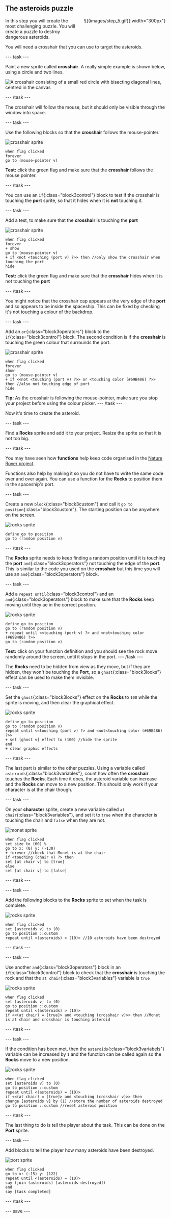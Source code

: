 ## The asteroids puzzle

<div style="display: flex; flex-wrap: wrap">
<div style="flex-basis: 200px; flex-grow: 1; margin-right: 15px;">
In this step you will create the most challenging puzzle. You will create a puzzle to destroy dangerous asteroids.
</div>
<div>
![](images/step_5.gif){:width="300px"}
</div>
</div>

You will need a crosshair that you can use to target the asteroids.

--- task ---

Paint a new sprite called **crosshair**. A really simple example is shown below, using a circle and two lines.

![A crosshair consisting of a small red circle with bisecting diagonal lines, centred in the canvas](images/draw-crosshair.png)

--- /task ---

The crosshair will follow the mouse, but it should only be visible through the window into space.

--- task ---

Use the following blocks so that the **crosshair** follows the mouse-pointer.

![crosshair sprite](images/crosshair-sprite.png)
```blocks3
when flag clicked
forever
go to (mouse-pointer v)
```

**Test:** click the green flag and make sure that the **crosshair** follows the mouse pointer.

--- /task ---

You can use an `if`{:class="block3control"} block to test if the crosshair is touching the **port** sprite, so that it hides when it is **not** touching it.

--- task ---

Add a test, to make sure that the **crosshair** is touching the **port**

![crosshair sprite](images/crosshair-sprite.png)
```blocks3
when flag clicked
forever
+ show
go to (mouse-pointer v)
+ if <not <touching (port v) ?>> then //only show the crosshair when touching the port
hide
```

**Test:** click the green flag and make sure that the **crosshair** hides when it is not touching the **port**

--- /task ---

You might notice that the crosshair cap appears at the very edge of the **port** and so appears to be inside the spaceship. This can be fixed by checking it's not touching a colour of the backdrop.

--- task ---

Add an `or`{:class="block3operators"} block to the `if`{:class="block3control"} block. The second condition is if the **crosshair** is touching the green colour that surrounds the port.

![crosshair sprite](images/crosshair-sprite.png)
```blocks3
when flag clicked
forever
show
go to (mouse-pointer v)
+ if <<not <touching (port v) ?>> or <touching color (#69B486) ?>> then //also not touching edge of port
hide
```

**Tip:** As the crosshair is following the mouse-pointer, make sure you stop your project before using the colour picker.
--- /task ---

Now it's time to create the asteroid.

--- task ---

Find a **Rocks** sprite and add it to your project. Resize the sprite so that it is not too big.

--- /task ---

You may have seen how **functions** help keep code organised in the [Nature Rover project](https://projects.raspberrypi.org/en/projects/nature-rover). 

Functions also help by making it so you do not have to write the same code over and over again. You can use a function for the **Rocks** to position them in the spaceship's port.

--- task ---

Create a new `block`{:class="block3custom"} and call it `go to position`{:class="block3custom"}. The starting position can be anywhere on the screen.

![rocks sprite](images/rocks-sprite.png)
```blocks3
define go to position
go to (random position v)
```

--- /task ---

The **Rocks** sprite needs to keep finding a random position until it is touching the **port** `and`{:class="block3operators"} not touching the edge of the **port**. This is similar to the code you used on the **crosshair** but this time you will use an `and`{:class="block3operators"} block.

--- task ---

Add a `repeat until`{:class="block3control"} and an `and`{:class="block3operators"} block to make sure that the **Rocks** keep moving until they ae in the correct position.

![rocks sprite](images/rocks-sprite.png)
```blocks3
define go to position
go to (random position v)
+ repeat until <<touching (port v) ?> and <not<touching color (#69B486) ?>>
go to (random position v)

```

**Test:** click on your function definition and you should see the rock move randomly around the screen, until it stops in the port.
--- /task ---

The **Rocks** need to be hidden from view as they move, but if they are hidden, they won't be touching the **Port**, so a `ghost`{:class="block3looks"} effect can be used to make them invisible.

--- task ---

Set the `ghost`{:class="block3looks"} effect on the **Rocks** to `100` while the sprite is moving, and then clear the graphical effect.

![rocks sprite](images/rocks-sprite.png)
```blocks3
define go to position
go to (random position v)
repeat until <<touching (port v) ?> and <not<touching color (#69B486) ?>>
+ set [ghost v] effect to (100) //hide the sprite
end
+ clear graphic effects
```

--- /task ---

The last part is similar to the other puzzles. Using a variable called `asteroids`{:class="block3variables"}, count how often the **crosshair** touches the **Rocks**. Each time it does, the asteroid variable can increase and the **Rocks** can move to a new position. This should only work if your character is at the chair though.

--- task ---

On your **character** sprite, create a new variable called `at chair`{:class="block3variables"}, and set it to `true` when the character is touching the chair and `false` when they are not.

![monet sprite](images/monet-sprite.png)
```blocks3
when flag clicked
set size to (60) %
go to x: (0) y: (-130)
+ forever //check that Monet is at the chair
if <touching (chair v) ?> then
set [at chair v] to [true]
else
set [at chair v] to [false]
```
--- /task ---

--- task ---

Add the following blocks to the **Rocks** sprite to set when the task is complete.

![rocks sprite](images/rocks-sprite.png)
```blocks3
when flag clicked
set [asteroids v] to (0)
go to position ::custom
repeat until <(asteroids) > (10)> //10 asteroids have been destroyed
```

--- /task ---

--- task ---

Use another `and`{:class="block3operators"} block in an `if`{:class="block3control"} block to check that the **crosshair** is touching the rock and that the `at chair`{:class="block3variables"} variable is `true`

![rocks sprite](images/rocks-sprite.png)
```blocks3
when flag clicked
set [asteroids v] to (0)
go to position ::custom
repeat until <(asteroids) > (10)>
if <<(at chair) = [true]> and <touching (crosshair v)>> then //Monet is at chair and crosshair is touching asteroid
```

--- /task ---

--- task ---

If the condition has been met, then the `asteroids`{:class="block3variabels"} variable can be increased by `1` and the function can be called again so the **Rocks** move to a new position.

![rocks sprite](images/rocks-sprite.png)
```blocks3
when flag clicked
set [asteroids v] to (0)
go to position ::custom
repeat until <(asteroids) = (10)>
if <<(at chair) = [true]> and <touching (crosshair v)>> then
change [asteroids v] by (1) //store the number of asteroids destroyed
go to position ::custom //reset asteroid position
```

--- /task ---

The last thing to do is tell the player about the task. This can be done on the **Port** sprite.

--- task ---

Add blocks to tell the player how many asteroids have been destroyed.

![port sprite](images/port-sprite.png)
```blocks3
when flag clicked
go to x: (-15) y: (122)
repeat until <(asteroids) = (10)>
say (join (asteroids) [asteroids destroyed])
end
say [task completed]
```

--- /task ---

--- save ---










